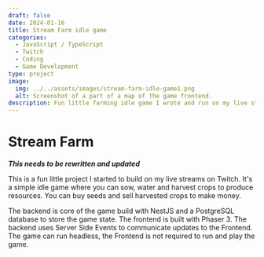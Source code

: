 ```yaml
---
draft: false
date: 2024-01-16
title: Stream Farm idle game
categories:
  - JavaScript / TypeScript
  - Twitch
  - Coding
  - Game Development
type: project
image:
  img: ../../assets/images/stream-farm-idle-game1.png
  alt: Screenshot of a part of a map of the game frontend.
description: Fun little farming idle game I wrote and run on my live streams on Twitch.
---
```


# Stream Farm

**_This needs to be rewritten and updated_**

This is a fun little project I started to build on my live streams on Twitch. It's a simple idle game where you can sow, water and harvest crops to produce resources. You can buy seeds and sell harvested crops to make money.

The backend is core of the game build with NestJS and a PostgreSQL database to store the game state. The frontend is built with Phaser 3. The backend uses Server Side Events to communicate updates to the Frontend. The game can run headless, the Frontend is not required to run and play the game.
